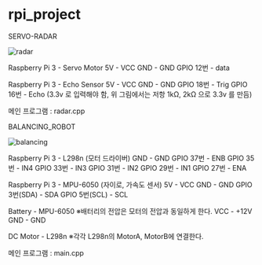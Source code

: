 # rpi_project

SERVO-RADAR

![radar](https://user-images.githubusercontent.com/23645514/47135089-06057000-d2ea-11e8-81b7-8ce27ef3593c.jpg)

Raspberry Pi 3 - Servo Motor
            5V - VCC
           GND - GND
     GPIO 12번 - data
     
Raspberry Pi 3 - Echo Sensor
            5V - VCC
           GND - GND
     GPIO 18번 - Trig
     GPIO 16번 - Echo (3.3v 로 입력해야 함, 위 그림에서는 저항 1kΩ, 2kΩ 으로 3.3v 를 만듬)
     
     
메인 프로그램 : radar.cpp
 
 
 
BALANCING_ROBOT

![balancing](https://user-images.githubusercontent.com/23645514/47135091-06057000-d2ea-11e8-83de-bee8aba274ea.jpg)

Raspberry Pi 3 - L298n (모터 드라이버)
           GND - GND
     GPIO 37번 - ENB
     GPIO 35번 - IN4
     GPIO 33번 - IN3
     GPIO 31번 - IN2
     GPIO 29번 - IN1
     GPIO 27번 - ENA
     
Raspberry Pi 3 - MPU-6050 (자이로, 가속도 센서)
            5V - VCC
           GND - GND
 GPIO 3번(SDA) - SDA
 GPIO 5번(SCL) - SCL
 
Battery - MPU-6050
※배터리의 전압은 모터의 전압과 동일하게 한다.
    VCC - +12V
    GND - GND
    
DC Motor - L298n
※각각 L298n의 MotorA, MotorB에 연결한다.

메인 프로그램 : main.cpp
